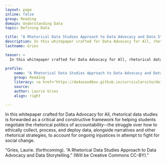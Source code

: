 ```yaml
---
layout: page
inline: false
group: Reading
domain: Understanding Data
topic: Defining Data

title: "A Rhetorical Data Studies Approach to Data Advocacy and Data Storytelling"
description: In this whitepaper crafted for Data Advocacy for All, rhetorical data studies is forwarded as a critical and constructive framework for helping students negotiate the rhetorical politics of accountability--the struggle over how to ethically collect, process, and deploy data, alongside narratives and other rhetorical strategies, to account for ongoing injustices in attempt to fight for social change.
lastname: Gries

teaser: >
  In this whitepaper crafted for Data Advocacy for All, rhetorical data studies is forwarded as a critical and constructive framework for helping students negotiate the rhetorical politics of accountability--the struggle over how to ethically collect, process, and deploy data, alongside narratives and other rhetorical strategies, to account for ongoing injustices in attempt to fight for social change.

profile:
    name: "A Rhetorical Data Studies Approach to Data Advocacy and Data Storytelling"
    group: Reading
    literacy: <a href="https://da4asandbox.github.io/curricularsite/defining-data/">Defining Data</a>
    source: 
    author: Laurie Gries
    align: right

---
```


In this whitepaper crafted for Data Advocacy for All, rhetorical data studies is forwarded as a critical and constructive framework for helping students negotiate the rhetorical politics of accountability--the struggle over how to ethically collect, process, and deploy data, alongside narratives and other rhetorical strategies, to account for ongoing injustices in attempt to fight for social change.

"Gries, Laurie. (forthcoming). “A Rhetorical Data Studies Approach to Data Advocacy and Data Storytelling.” (Will be Creative Commons CC-BY)."
